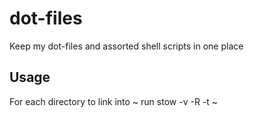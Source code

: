 # dot-files

Keep my dot-files and assorted shell scripts in one place

## Usage

For each directory to link into ~ run
    stow -v -R -t ~ <DIR>

